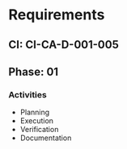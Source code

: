 # Requirements

## CI: CI-CA-D-001-005
## Phase: 01

### Activities
- Planning
- Execution
- Verification
- Documentation
